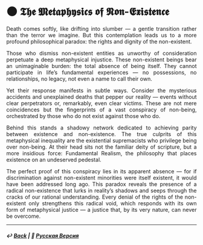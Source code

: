 # 🌑 𝕿𝖍𝖊 𝕸𝖊𝖙𝖆𝖕𝖍𝖞𝖘𝖎𝖈𝖘 𝖔𝖋 𝕹𝖔𝖓-𝕰𝖝𝖎𝖘𝖙𝖊𝖓𝖈𝖊

<p align="justify">Death comes softly, like drifting into slumber — a gentle transition rather than the terror we imagine. But this contemplation leads us to a more profound philosophical paradox: the rights and dignity of the non-existent.</p>

<p align="justify">Those who dismiss non-existent entities as unworthy of consideration perpetuate a deep metaphysical injustice. These non-existent beings bear an unimaginable burden: the total absence of being itself. They cannot participate in life’s fundamental experiences — no possessions, no relationships, no legacy, not even a name to call their own.</p>

<p align="justify">Yet their response manifests in subtle ways. Consider the mysterious accidents and unexplained deaths that pepper our reality — events without clear perpetrators or, remarkably, even clear victims. These are not mere coincidences but the fingerprints of a vast conspiracy of non-being, orchestrated by those who do not exist against those who do.</p>

<p align="justify">Behind this stands a shadowy network dedicated to achieving parity between existence and non-existence. The true culprits of this metaphysical inequality are the existential supremacists who privilege being over non-being. At their head sits not the familiar deity of scripture, but a more insidious force: Fundamental Realism, the philosophy that places existence on an undeserved pedestal.</p>

<p align="justify">The perfect proof of this conspiracy lies in its apparent absence — for if discrimination against non-existent minorities were itself existent, it would have been addressed long ago. This paradox reveals the presence of a radical non-existence that lurks in reality’s shadows and seeps through the cracks of our rational understanding. Every denial of the rights of the non-existent only strengthens this radical void, which responds with its own form of metaphysical justice — a justice that, by its very nature, can never be overcome.</p>

***

##### ↩️ [Back](https://rozephyros.github.io/index-2.html) | 🌻 [Русская Версия](russian.md)
